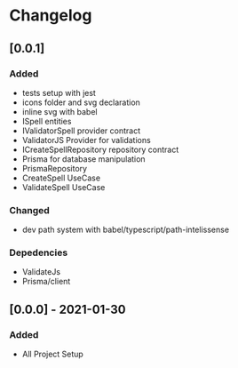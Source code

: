 # Changelog

## [0.0.1]

### Added

- tests setup with jest
- icons folder and svg declaration
- inline svg with babel
- ISpell entities
- IValidatorSpell provider contract
- ValidatorJS Provider for validations
- ICreateSpellRepository repository contract
- Prisma for database manipulation
- PrismaRepository
- CreateSpell UseCase
- ValidateSpell UseCase

### Changed

- dev path system with babel/typescript/path-intelissense

### Depedencies

- ValidateJs
- Prisma/client

## [0.0.0] - 2021-01-30

### Added

- All Project Setup
